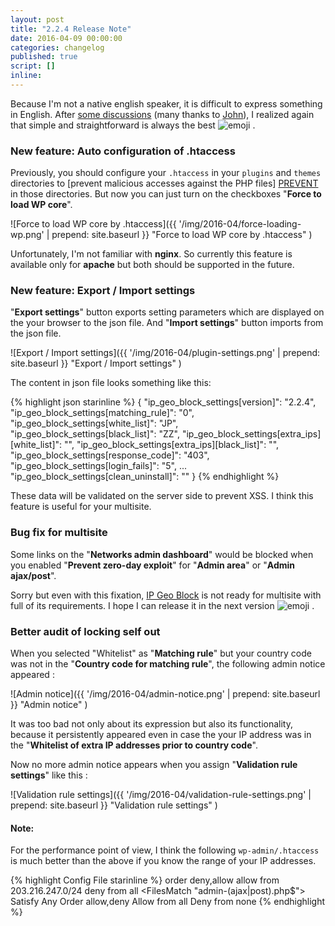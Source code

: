 ```yaml
---
layout: post
title: "2.2.4 Release Note"
date: 2016-04-09 00:00:00
categories: changelog
published: true
script: []
inline:
---
```


Because I'm not a native english speaker, it is difficult to express something 
in English. After [some discussions][DISCUSSION] (many thanks to [John][JOHN]), 
I realized again that simple and straightforward is always the best 
<span class="emoji">
![emoji](https://assets-cdn.github.com/images/icons/emoji/unicode/1f604.png)
</span> .

<!--more-->

### New feature: Auto configuration of .htaccess ###

Previously, you should configure your `.htaccess` in your `plugins` and 
`themes` directories to [prevent malicious accesses against the PHP files]
[PREVENT] in those directories. But now you can just turn on the checkboxes 
"**Force to load WP core**".

![Force to load WP core by .htaccess]({{ '/img/2016-04/force-loading-wp.png' | prepend: site.baseurl }}
 "Force to load WP core by .htaccess"
)

Unfortunately, I'm not familiar with **nginx**. So currently this feature is 
available only for **apache** but both should be supported in the future.

### New feature: Export / Import settings ###

"**Export settings**" button exports setting parameters which are displayed on 
the your browser to the json file. And "**Import settings**" button imports 
from the json file.

![Export / Import settings]({{ '/img/2016-04/plugin-settings.png' | prepend: site.baseurl }}
 "Export / Import settings"
)

The content in json file looks something like this:

{% highlight json starinline %}
{
    "ip_geo_block_settings[version]": "2.2.4",
    "ip_geo_block_settings[matching_rule]": "0",
    "ip_geo_block_settings[white_list]": "JP",
    "ip_geo_block_settings[black_list]": "ZZ",
    "ip_geo_block_settings[extra_ips][white_list]": "",
    "ip_geo_block_settings[extra_ips][black_list]": "",
    "ip_geo_block_settings[response_code]": "403",
    "ip_geo_block_settings[login_fails]": "5",
    ...
    "ip_geo_block_settings[clean_uninstall]": ""
}
{% endhighlight %}

These data will be validated on the server side to prevent XSS. I think this 
feature is useful for your multisite.

### Bug fix for multisite ###

Some links on the "**Networks admin dashboard**" would be blocked when you 
enabled "**Prevent zero-day exploit**" for "**Admin area**" or "**Admin 
ajax/post**".

Sorry but even with this fixation, [IP Geo Block][IP-Geo-Block] is not ready 
for multisite with full of its requirements. I hope I can release it in the 
next version <span class="emoji">
![emoji](https://assets-cdn.github.com/images/icons/emoji/unicode/1f40c.png)
</span> .

### Better audit of locking self out ###

When you selected "Whitelist" as "**Matching rule**" but your country code was 
not in the "**Country code for matching rule**", the following admin notice 
appeared :

![Admin notice]({{ '/img/2016-04/admin-notice.png' | prepend: site.baseurl }}
 "Admin notice"
)

It was too bad not only about its expression but also its functionality, 
because it persistently appeared even in case the your IP address was in the 
"**Whitelist of extra IP addresses prior to country code**".

Now no more admin notice appears when you assign "**Validation rule settings**"
like this :

![Validation rule settings]({{ '/img/2016-04/validation-rule-settings.png' | prepend: site.baseurl }}
 "Validation rule settings"
)

#### Note: ####

For the performance point of view, I think the following `wp-admin/.htaccess` 
is much better than the above if you know the range of your IP addresses.

{% highlight Config File starinline %}
order deny,allow
allow from 203.216.247.0/24
deny from all
<FilesMatch "admin-(ajax|post).php$">
    Satisfy Any
    Order allow,deny
    Allow from all
    Deny from none
</FilesMatch>
{% endhighlight %}

[IP-Geo-Block]: https://wordpress.org/plugins/ip-geo-block/ "WordPress › IP Geo Block « WordPress Plugins"
[DISCUSSION]:   https://wordpress.org/support/topic/possible-to-select-which-countries-are-blocked "WordPress &#8250; Support &raquo; Possible to select which countries are blocked?"
[JOHN]:         https://wordpress.org/support/profile/dsl225 "WordPress &#8250; Support &raquo; dsl225"
[PREVENT]:      http://www.ipgeoblock.com/article/exposure-of-wp-config-php.html "Prevent exposure of wp-config.php | IP Geo Block"
